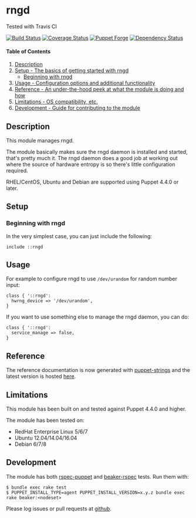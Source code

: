 # rngd

Tested with Travis CI

[![Build Status](https://travis-ci.org/bodgit/puppet-rngd.svg?branch=master)](https://travis-ci.org/bodgit/puppet-rngd)
[![Coverage Status](https://coveralls.io/repos/bodgit/puppet-rngd/badge.svg?branch=master&service=github)](https://coveralls.io/github/bodgit/puppet-rngd?branch=master)
[![Puppet Forge](http://img.shields.io/puppetforge/v/bodgit/rngd.svg)](https://forge.puppetlabs.com/bodgit/rngd)
[![Dependency Status](https://gemnasium.com/bodgit/puppet-rngd.svg)](https://gemnasium.com/bodgit/puppet-rngd)


#### Table of Contents

1. [Description](#description)
2. [Setup - The basics of getting started with rngd](#setup)
    * [Beginning with rngd](#beginning-with-rngd)
3. [Usage - Configuration options and additional functionality](#usage)
4. [Reference - An under-the-hood peek at what the module is doing and how](#reference)
5. [Limitations - OS compatibility, etc.](#limitations)
6. [Development - Guide for contributing to the module](#development)

## Description

This module manages rngd.

The module basically makes sure the rngd daemon is installed and started,
that's pretty much it. The rngd daemon does a good job at working out where
the source of hardware entropy is so there's little configuration required.

RHEL/CentOS, Ubuntu and Debian are supported using Puppet 4.4.0 or later.

## Setup

### Beginning with rngd

In the very simplest case, you can just include the following:

```puppet
include ::rngd
```

## Usage

For example to configure rngd to use `/dev/urandom` for random number input:

```puppet
class { '::rngd':
  hwrng_device => '/dev/urandom',
}
```

If you want to use something else to manage the rngd daemon, you can do:

```puppet
class { '::rngd':
  service_manage => false,
}
```

## Reference

The reference documentation is now generated with
[puppet-strings](https://github.com/puppetlabs/puppet-strings) and the latest
version is hosted [here](http://bodgit.github.io/puppet-rngd/).

## Limitations

This module has been built on and tested against Puppet 4.4.0 and higher.

The module has been tested on:

* RedHat Enterprise Linux 5/6/7
* Ubuntu 12.04/14.04/16.04
* Debian 6/7/8

## Development

The module has both [rspec-puppet](http://rspec-puppet.com) and
[beaker-rspec](https://github.com/puppetlabs/beaker-rspec) tests. Run them
with:

```
$ bundle exec rake test
$ PUPPET_INSTALL_TYPE=agent PUPPET_INSTALL_VERSION=x.y.z bundle exec rake beaker:<nodeset>
```

Please log issues or pull requests at
[github](https://github.com/bodgit/puppet-rngd).
